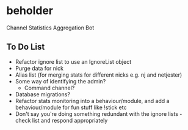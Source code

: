 beholder
========

Channel Statistics Aggregation Bot

## To Do List

* Refactor ignore list to use an IgnoreList object
* Purge data for nick
* Alias list (for merging stats for different nicks e.g. nj and netjester)
* Some way of identifying the admin?
    * Command channel?
* Database migrations?
* Refactor stats monitoring into a behaviour/module, and add a behaviour/module for fun stuff like !stick etc
* Don't say you're doing something redundant with the ignore lists - check list and respond appropriately
